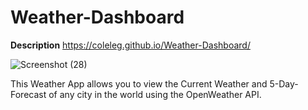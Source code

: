 # Weather-Dashboard
**Description**
https://coleleg.github.io/Weather-Dashboard/

![Screenshot (28)](https://user-images.githubusercontent.com/15861137/156264662-3aa1d448-c94d-424b-8b69-15ef621c137e.png)


This Weather App allows you to view the Current Weather and 5-Day-Forecast of any city in the world using the OpenWeather API.
